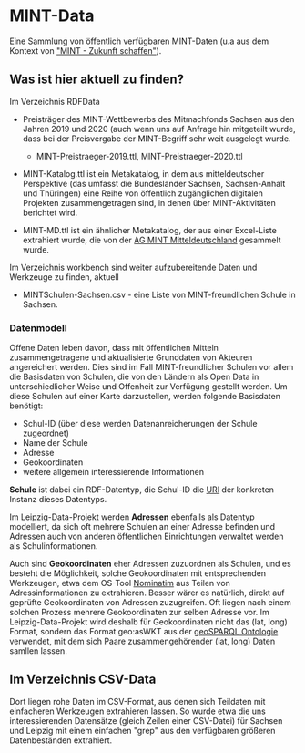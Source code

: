 # MINT-Data

Eine Sammlung von öffentlich verfügbaren MINT-Daten (u.a aus dem Kontext von
["MINT - Zukunft schaffen"](https://mintzukunftschaffen.de/)).

## Was ist hier aktuell zu finden?

Im Verzeichnis RDFData

* Preisträger des MINT-Wettbewerbs des Mitmachfonds Sachsen aus den Jahren
  2019 und 2020 (auch wenn uns auf Anfrage hin mitgeteilt wurde, dass bei der
  Preisvergabe der MINT-Begriff sehr weit ausgelegt wurde.
  * MINT-Preistraeger-2019.ttl,  MINT-Preistraeger-2020.ttl

* MINT-Katalog.ttl ist ein Metakatalog, in dem aus mitteldeutscher Perspektive
  (das umfasst die Bundesländer Sachsen, Sachsen-Anhalt und Thüringen) eine
  Reihe von öffentlich zugänglichen digitalen Projekten zusammengetragen sind,
  in denen über MINT-Aktivitäten berichtet wird.

* MINT-MD.ttl ist ein ähnlicher Metakatalog, der aus einer Excel-Liste
  extrahiert wurde, die von der [AG MINT
  Mitteldeutschland](http://www.leipzig-netz.de/index.php/MINT.Mitteldeutschland) gesammelt wurde.

Im Verzeichnis workbench sind weiter aufzubereitende Daten und Werkzeuge zu
finden, aktuell

* MINTSchulen-Sachsen.csv - eine Liste von MINT-freundlichen Schule in Sachsen.

### Datenmodell

Offene Daten leben davon, dass mit öffentlichen Mitteln zusammengetragene und
aktualisierte Grunddaten von Akteuren angereichert werden.  Dies sind im Fall
MINT-freundlicher Schulen vor allem die Basisdaten von Schulen, die von den
Ländern als Open Data in unterschiedlicher Weise und Offenheit zur Verfügung
gestellt werden.  Um diese Schulen auf einer Karte darzustellen, werden
folgende Basisdaten benötigt:
* Schul-ID (über diese werden Datenanreicherungen der Schule zugeordnet)
* Name der Schule
* Adresse
* Geokoordinaten
* weitere allgemein interessierende Informationen

__Schule__ ist dabei ein RDF-Datentyp, die Schul-ID die
[URI](https://de.wikipedia.org/wiki/Uniform_Resource_Identifier) der konkreten
Instanz dieses Datentyps.  

Im Leipzig-Data-Projekt werden __Adressen__ ebenfalls als Datentyp modelliert,
da sich oft mehrere Schulen an einer Adresse befinden und Adressen auch von
anderen öffentlichen Einrichtungen verwaltet werden als Schulinformationen.

Auch sind __Geokoordinaten__ eher Adressen zuzuordnen als Schulen, und es
besteht die Möglichkeit, solche Geokoordinaten mit entsprechenden Werkzeugen,
etwa dem OS-Tool [Nominatim](https://wiki.openstreetmap.org/wiki/Nominatim)
aus Teilen von Adressinformationen zu extrahieren.  Besser wärer es natürlich,
direkt auf geprüfte Geokoordinaten von Adressen zuzugreifen.  Oft liegen nach
einem solchen Prozess mehrere Geokoordinaten zur selben Adresse vor.  Im
Leipzig-Data-Projekt wird deshalb für Geokoordinaten nicht das (lat, long)
Format, sondern das Format geo:asWKT aus der [geoSPARQL
Ontologie](https://en.wikipedia.org/wiki/OGC_GeoSPARQL) verwendet, mit dem
sich Paare zusammengehörender (lat, long) Daten samllen lassen.

## Im Verzeichnis CSV-Data

Dort liegen rohe Daten im CSV-Format, aus denen sich Teildaten mit einfacheren
Werkzeugen extrahieren lassen. So wurde etwa die uns interessierenden
Datensätze (gleich Zeilen einer CSV-Datei) für Sachsen und Leipzig mit einem
einfachen "grep" aus den verfügbaren größeren Datenbeständen extrahiert. 
